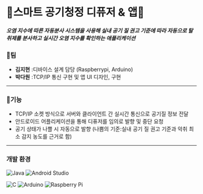 # 🫧스마트 공기청정 디퓨저 & 앱🫧

#### 
***오염 지수에 따른 자동분사 시스템을 사용해 실내 공기 질 권고 기준에 따라 자동으로 탈취제를 분사하고 실시간 오염 지수를 확인하는 애플리케이션***

### 🌼팀
- **김지현** :디바이스 설계 담당 (Raspberrypi, Arduino)  
- **박다원** :TCP/IP 통신 구현 및 앱 UI 디자인, 구현

---

### 💎기능
- TCP/IP 소켓 방식으로 서버와 클라이언트 간 실시간 통신으로 공기질 정보 전달
- 안드로이드 어플리케이션을 통해 디퓨저를 임의로 발향 및 중단 요청
- 공기 상태가 나쁠 시 자동으로 발향 (나쁨의 기준:실내 공기 질 권고 기준과 악취 최소 감지 농도를 근거로 함)
---

### 개발 환경
![Java](https://img.shields.io/badge/Java-007396.svg?&style=for-the-badge&logo=Java&logoColor=white)
![Android Studio](https://img.shields.io/badge/Android%20Studio-3DDC84.svg?&style=for-the-badge&logo=Android%20Studio&logoColor=white)

![C](https://img.shields.io/badge/C-00599C.svg?&style=for-the-badge&logo=C&logoColor=white)
![Arduino](https://img.shields.io/badge/Arduino-00979D.svg?&style=for-the-badge&logo=Arduino&logoColor=white)
![Raspberry Pi](https://img.shields.io/badge/Raspberry%20Pi-A22846.svg?&style=for-the-badge&logo=Raspberry%20Pi&logoColor=white)
